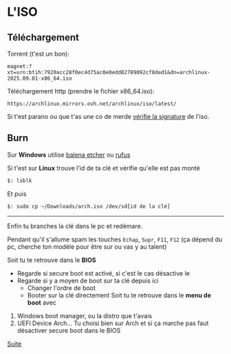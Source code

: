 # L'ISO

## Téléchargement

Torrent (t'est un bon):
```
magnet:?xt=urn:btih:7920acc28f0ec4d75ac0e0edd82789092cf8ded1&dn=archlinux-2025.09.01-x86_64.iso
```

Téléchargement http (prendre le fichier x86_64.iso): 
```
https://archlinux.mirrors.ovh.net/archlinux/iso/latest/
```

Si t'est parano ou que t'as une co de merde [vérifie la signature](https://wiki.archlinux.org/title/Installation_guide#Verify_signature) de l'iso.

## Burn

Sur **Windows** utilise [balena etcher](https://etcher.balena.io/) ou [rufus](https://rufus.ie/)

Si t'est sur **Linux** trouve l'id de ta clé et vérifie qu'elle est pas monté
```sh
$: lsblk
```
Et puis
```sh
$: sudo cp ~/Downloads/arch.iso /dev/sd[id de la clé]
```
___
Enfin tu branches la clé dans le pc et redémare.

Pendant qu'il s'allume spam les touches `Echap`, `Supr`, `F11`, `F12` (ça dépend du pc, cherche ton modèle pour être sur ou vas y au talent)

Soit tu te retrouve dans le **BIOS** 
- Regarde si secure boot est activé, si c'est le cas désactive le
- Regarde si y a moyen de boot sur ta clé depuis ici
	- Changer l'ordre de boot
	- Booter sur la clé directement
Soit tu te retrouve dans le **menu de boot** avec
1. Windows boot manager, ou la distro que t'avais
2. UEFI Device Arch...
Tu choisi bien sur Arch et si ça marche pas faut désactiver secure boot dans le BIOS

[Suite](./02-Initialisation.md)
